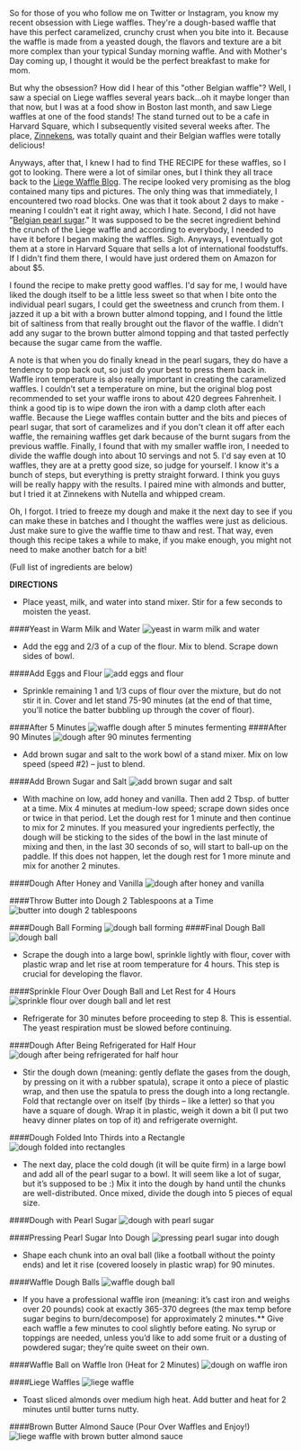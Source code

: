 So for those of you who follow me on Twitter or Instagram, you know my recent obsession with Liege waffles.  They're a dough-based waffle that have this perfect caramelized, crunchy crust when you bite into it.  Because the waffle is made from a yeasted dough, the flavors and texture are a bit more complex than your typical Sunday morning waffle.  And with Mother's Day coming up, I thought it would be the perfect breakfast to make for mom.

But why the obsession? How did I hear of this "other Belgian waffle"? Well, I saw a special on Liege waffles several years back...oh it maybe longer than that now, but I was  at a food show in Boston last month, and saw Liege waffles at one of the food stands!  The stand turned out to be a cafe in Harvard Square, which I subsequently visited several weeks after.  The place, [Zinnekens](http://zinnekenswaffles.com/), was totally quaint and their Belgian waffles were totally delicious!   

Anyways, after that, I knew I had to find THE RECIPE for these waffles, so I got to looking.  There were a lot of similar ones, but I think they all trace back to the [Liege Waffle Blog](http://liegewaffle.wordpress.com/liege-waffle-recipe-liege-gaufre-recette/).  The recipe looked very promising as the blog contained many tips and pictures.  The only thing was that immediately, I encountered two road blocks.  One was that it took about 2 days to make - meaning I couldn't eat it right away, which I hate. Second, I did not have "[Belgian pearl sugar](http://www.eastmeetskitchen.com/blog/belgian-pearl-sugar.html)."  It was supposed to be the secret ingredient behind the crunch of the Liege waffle and according to everybody, I needed to have it before I began making the waffles.  Sigh.  Anyways, I eventually got them at a store in Harvard Square that sells a lot of international foodstuffs.  If I didn't find them there, I would have just ordered them on Amazon for about $5.  

I found the recipe to make pretty good waffles.  I'd say for me, I would have liked the dough itself to be a little less sweet so that when I bite onto the individual pearl sugars, I could get the sweetness and crunch from them.  I jazzed it up a bit with a brown butter almond topping, and I found the little bit of saltiness from that really brought out the flavor of the waffle.  I didn't add any sugar to the brown butter almond topping and that tasted perfectly because the sugar came from the waffle.

A note is that when you do finally knead in the pearl sugars, they do have a tendency to pop back out, so just do your best to press them back in.  Waffle iron temperature is also really important in creating the caramelized waffles.  I couldn't set a temperature on mine, but the original blog post recommended to set your waffle irons to about 420 degrees Fahrenheit. I think a good tip is to wipe down the iron with a damp cloth after each waffle.  Because the Liege waffles contain butter and the bits and pieces of pearl sugar, that sort of caramelizes and if you don't clean it off after each waffle, the remaining waffles get dark because of the burnt sugars from the previous waffle.  Finally, I found that with my smaller waffle iron, I needed to divide the waffle dough into about 10 servings and not 5.  I'd say even at 10 waffles, they are at a pretty good size, so judge for yourself.  I know it's a bunch of steps, but everything is pretty straight forward. I think you guys will be really happy with the results.  I paired mine with almonds and butter, but I tried it at Zinnekens with Nutella and whipped cream.

Oh, I forgot.  I tried to freeze my dough and make it the next day to see if you can make these in batches and I thought the waffles were just as delicious.  Just make sure to give the waffle time to thaw and rest.  That way, even though this recipe takes a while to make, if you make enough, you might not need to make another batch for a bit!

(Full list of ingredients are below)

**DIRECTIONS**

- Place yeast, milk, and water into stand mixer. Stir for a few seconds to moisten the yeast.

####Yeast in Warm Milk and Water
![yeast in warm milk and water](../img/72-2.jpg "")

- Add the egg and 2/3 of a cup of the flour. Mix to blend. Scrape down sides of bowl.

####Add Eggs and Flour
![add eggs and flour](../img/72-3.jpg "")


- Sprinkle remaining 1 and 1/3 cups of flour over the mixture, but do not stir it in. Cover and let stand 75-90 minutes (at the end of that time, you’ll notice the batter bubbling up through the cover of flour).

####After 5 Minutes
![waffle dough after 5 minutes fermenting](../img/72-4.jpg "")
####After 90 Minutes
![dough after 90 minutes fermenting](../img/72-6.jpg "")


- Add brown sugar and salt to the work bowl of a stand mixer. Mix on low speed (speed #2) – just to blend.

####Add Brown Sugar and Salt
![add brown sugar and salt](../img/72-7.jpg "")

- With machine on low, add honey and vanilla. Then add 2 Tbsp. of butter at a time. Mix 4 minutes at medium-low speed; scrape down sides once or twice in that period. Let the dough rest for 1 minute and then continue to mix for 2 minutes. If you measured your ingredients perfectly, the dough will be sticking to the sides of the bowl in the last minute of mixing and then, in the last 30 seconds of so, will start to ball-up on the paddle. If this does not happen, let the dough rest for 1 more minute and mix for another 2 minutes.

####Dough After Honey and Vanilla
![dough after honey and vanilla](../img/72-8.jpg "")

####Throw Butter into Dough 2 Tablespoons at a Time
![butter into dough 2 tablespoons](../img/72-10.jpg "")

####Dough Ball Forming
![dough ball forming](../img/72-11.jpg "")
####Final Dough Ball
![dough ball](../img/72-12.jpg "")

- Scrape the dough into a large bowl, sprinkle lightly with flour, cover with plastic wrap and let rise at room temperature for 4 hours. This step is crucial for developing the flavor.

####Sprinkle Flour Over Dough Ball and Let Rest for 4 Hours
![sprinkle flour over dough ball and let rest](../img/72-13.jpg "")


- Refrigerate for 30 minutes before proceeding to step 8. This is essential. The yeast respiration must be slowed before continuing.

####Dough After Being Refrigerated for Half Hour
![dough after being refrigerated for half hour](../img/72-14.jpg "")

- Stir the dough down (meaning: gently deflate the gases from the dough, by pressing on it with a rubber spatula), scrape it onto a piece of plastic wrap, and then use the spatula to press the dough into a long rectangle. Fold that rectangle over on itself (by thirds – like a letter) so that you have a square of dough. Wrap it in plastic, weigh it down a bit (I put two heavy dinner plates on top of it) and refrigerate overnight.

####Dough Folded Into Thirds into a Rectangle
![dough folded into rectangles](../img/72-15.jpg "")

- The next day, place the cold dough (it will be quite firm) in a large bowl and add all of the pearl sugar to a bowl. It will seem like a lot of sugar, but it’s supposed to be :) Mix it into the dough by hand until the chunks are well-distributed. Once mixed, divide the dough into 5 pieces of equal size.

####Dough with Pearl Sugar
![dough with pearl sugar](../img/72-16.jpg "")


####Pressing Pearl Sugar Into Dough
![pressing pearl sugar into dough](../img/72-17.jpg "")

- Shape each chunk into an oval ball (like a football without the pointy ends) and let it rise (covered loosely in plastic wrap) for 90 minutes.


####Waffle Dough Balls
![waffle dough ball](../img/72-18.jpg "")


- If you have a professional waffle iron (meaning: it’s cast iron and weighs over 20 pounds) cook at exactly 365-370 degrees (the max temp before sugar begins to burn/decompose) for approximately 2 minutes.** Give each waffle a few minutes to cool slightly before eating. No syrup or toppings are needed, unless you’d like to add some fruit or a dusting of powdered sugar; they’re quite sweet on their own.
                                                                          

####Waffle Ball on Waffle Iron (Heat for 2 Minutes)
![dough on waffle iron](../img/72-19.jpg "")                                                                          

####Liege Waffles
![liege waffle](../img/72-20.jpg "")

- Toast sliced almonds over medium high heat.  Add butter and heat for 2 minutes until butter turns nutty.

####Brown Butter Almond Sauce (Pour Over Waffles and Enjoy!)
![liege waffle with brown butter almond sauce](../img/72-21.jpg "")
